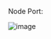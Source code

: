 Node Port:

![image](https://github.com/Khushang49/90DaysofKubernetes/assets/95266353/e2b70ce0-867a-4937-9dae-2739447dbfcd)

